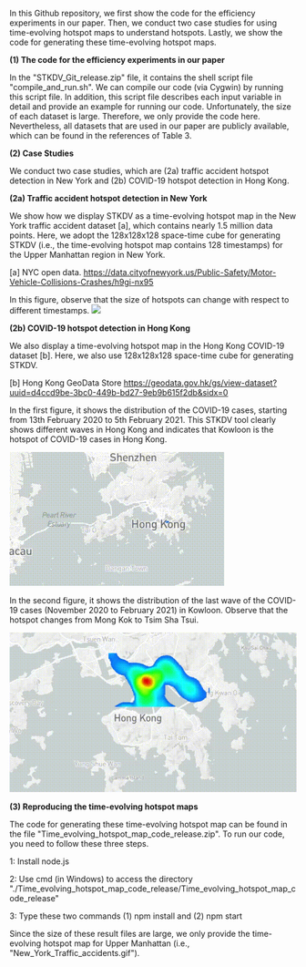 In this Github repository, we first show the code for the efficiency experiments in our paper. Then, we conduct two case studies for using time-evolving hotspot maps to understand hotspots. Lastly, we show the code for generating these time-evolving hotspot maps.

**(1) The code for the efficiency experiments in our paper**

In the "STKDV_Git_release.zip" file, it contains the shell script file "compile_and_run.sh". We can compile our code (via Cygwin) by running this script file. In addition, this script file describes each input variable in detail and provide an example for running our code. Unfortunately, the size of each dataset is large. Therefore, we only provide the code here. Nevertheless, all datasets that are used in our paper are publicly available, which can be found in the references of Table 3.

**(2) Case Studies**

We conduct two case studies, which are (2a) traffic accident hotspot detection in New York and (2b) COVID-19 hotspot detection in Hong Kong.

**(2a) Traffic accident hotspot detection in New York**

We show how we display STKDV as a time-evolving hotspot map in the New York traffic accident dataset [a], which contains nearly 1.5 million data points. Here, we adopt the 128x128x128 space-time cube for generating STKDV (i.e., the time-evolving hotspot map contains 128 timestamps) for the Upper Manhattan region in New York.

[a] NYC open data. https://data.cityofnewyork.us/Public-Safety/Motor-Vehicle-Collisions-Crashes/h9gi-nx95

In this figure, observe that the size of hotspots can change with respect to different timestamps.
![](New_York_Traffic_accidents.gif)

**(2b) COVID-19 hotspot detection in Hong Kong**

We also display a time-evolving hotspot map in the Hong Kong COVID-19 dataset [b]. Here, we also use 128x128x128 space-time cube for generating STKDV.

[b] Hong Kong GeoData Store https://geodata.gov.hk/gs/view-dataset?uuid=d4ccd9be-3bc0-449b-bd27-9eb9b615f2db&sidx=0

In the first figure, it shows the distribution of the COVID-19 cases, starting from 13th February 2020 to 5th February 2021. This STKDV tool clearly shows different waves in Hong Kong and indicates that Kowloon is the hotspot of COVID-19 cases in Hong Kong.

![](HK_COVID_19.gif)

In the second figure, it shows the distribution of the last wave of the COVID-19 cases (November 2020 to February 2021) in Kowloon. Observe that the hotspot changes from Mong Kok to Tsim Sha Tsui.

![](HK_KLN_COVID_19.gif)

**(3) Reproducing the time-evolving hotspot maps**

The code for generating these time-evolving hotspot map can be found in the file "Time_evolving_hotspot_map_code_release.zip". To run our code, you need to follow these three steps.

1: Install node.js

2: Use cmd (in Windows) to access the directory "./Time_evolving_hotspot_map_code_release/Time_evolving_hotspot_map_code_release"

3: Type these two commands (1) npm install and (2) npm start

Since the size of these result files are large, we only provide the time-evolving hotspot map for Upper Manhattan (i.e., "New_York_Traffic_accidents.gif").
